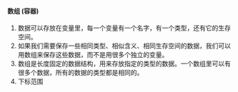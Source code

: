 #### 数组 (容器)

1. 数据可以存放在变量里，每一个变量有一个名字，有一个类型，还有它的生存空间。
2. 如果我们需要保存一些相同类型、相似含义、相同生存空间的数据，我们可以用数组来保存这些数据，而不是用很多个独立的变量。
3. 数组是长度固定的数据结构，用来存放指定的类型的数据。一个数组里可以有很多个数据，所有的数据的类型都是相同的。
4. 下标范围
